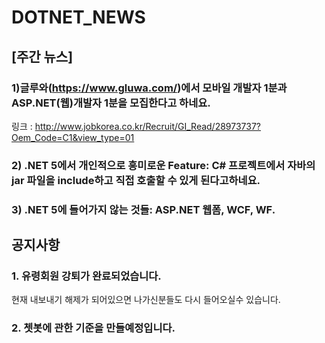 # DOTNET_NEWS

## [주간 뉴스]

### 1)글루와(https://www.gluwa.com/)에서 모바일 개발자 1분과 ASP.NET(웹)개발자 1분을 모집한다고 하네요.
링크 : http://www.jobkorea.co.kr/Recruit/GI_Read/28973737?Oem_Code=C1&view_type=01

### 2) .NET 5에서 개인적으로 흥미로운 Feature: C# 프로젝트에서 자바의 jar 파일을 include하고 직접 호출할 수 있게 된다고하네요.

### 3) .NET 5에 들어가지 않는 것들: ASP.NET 웹폼, WCF, WF.

## 공지사항

### 1. 유령회원 강퇴가 완료되었습니다.
현재 내보내기 해제가 되어있으면 나가신분들도 다시 들어오실수 있습니다.

### 2. 쳇봇에 관한 기준을 만들예정입니다.
